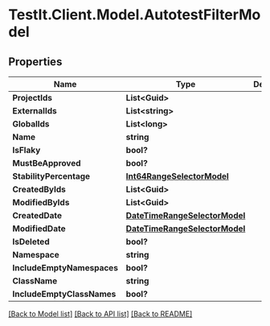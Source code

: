 # TestIt.Client.Model.AutotestFilterModel

## Properties

Name | Type | Description | Notes
------------ | ------------- | ------------- | -------------
**ProjectIds** | **List&lt;Guid&gt;** |  | [optional] 
**ExternalIds** | **List&lt;string&gt;** |  | [optional] 
**GlobalIds** | **List&lt;long&gt;** |  | [optional] 
**Name** | **string** |  | [optional] 
**IsFlaky** | **bool?** |  | [optional] 
**MustBeApproved** | **bool?** |  | [optional] 
**StabilityPercentage** | [**Int64RangeSelectorModel**](Int64RangeSelectorModel.md) |  | [optional] 
**CreatedByIds** | **List&lt;Guid&gt;** |  | [optional] 
**ModifiedByIds** | **List&lt;Guid&gt;** |  | [optional] 
**CreatedDate** | [**DateTimeRangeSelectorModel**](DateTimeRangeSelectorModel.md) |  | [optional] 
**ModifiedDate** | [**DateTimeRangeSelectorModel**](DateTimeRangeSelectorModel.md) |  | [optional] 
**IsDeleted** | **bool?** |  | [optional] 
**Namespace** | **string** |  | [optional] 
**IncludeEmptyNamespaces** | **bool?** |  | [optional] 
**ClassName** | **string** |  | [optional] 
**IncludeEmptyClassNames** | **bool?** |  | [optional] 

[[Back to Model list]](../README.md#documentation-for-models) [[Back to API list]](../README.md#documentation-for-api-endpoints) [[Back to README]](../README.md)

